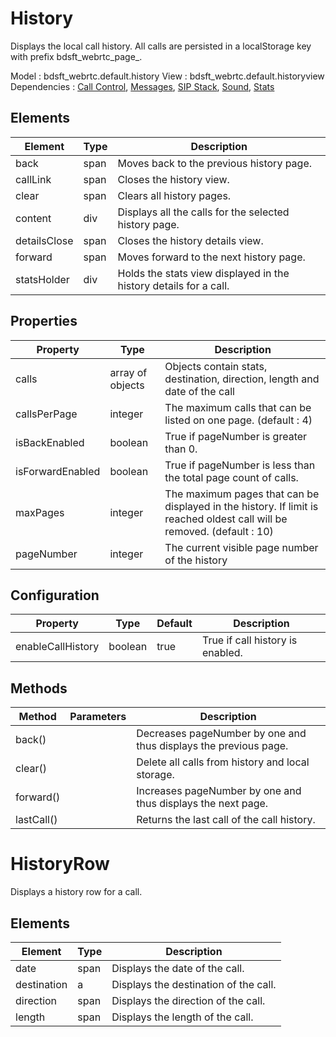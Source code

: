 # History

Displays the local call history. All calls are persisted in a localStorage key with prefix bdsft_webrtc_page_.

Model : bdsft_webrtc.default.history
View : bdsft_webrtc.default.historyview
Dependencies : [Call Control](https://github.com/BroadSoft-Xtended/Library-WebRTC-CallControl), [Messages](https://github.com/BroadSoft-Xtended/Library-WebRTC-Messages), [SIP Stack](https://github.com/BroadSoft-Xtended/Library-WebRTC-SIPStack), [Sound](https://github.com/BroadSoft-Xtended/Library-WebRTC-Sound), [Stats](https://github.com/BroadSoft-Xtended/Library-WebRTC-Stats)

## Elements
<a name="elements"></a>

Element       |Type  |Description
--------------|------|-------------------------------------------------------------------
back          |span  |Moves back to the previous history page.
callLink      |span  |Closes the history view.
clear         |span  |Clears all history pages.
content       |div   |Displays all the calls for the selected history page.
detailsClose  |span  |Closes the history details view.
forward       |span  |Moves forward to the next history page.
statsHolder   |div   |Holds the stats view displayed in the history details for a call.

## Properties
<a name="properties"></a>

Property          |Type              |Description
------------------|------------------|-------------------------------------------------------------------------------------------------------------------------
calls             |array of objects  |Objects contain stats, destination, direction, length and date of the call
callsPerPage      |integer           |The maximum calls that can be listed on one page. (default : 4)
isBackEnabled     |boolean           |True if pageNumber is greater than 0.
isForwardEnabled  |boolean           |True if pageNumber is less than the total page count of calls.
maxPages          |integer           |The maximum pages that can be displayed in the history. If limit is reached oldest call will be removed. (default : 10)
pageNumber        |integer           |The current visible page number of the history

## Configuration
<a name="configuration"></a>

Property           |Type     |Default  |Description
-------------------|---------|---------|----------------------------------
enableCallHistory  |boolean  |true     |True if call history is enabled.

## Methods
<a name="methods"></a>

Method      |Parameters  |Description
------------|------------|------------------------------------------------------------------
back()      |            |Decreases pageNumber by one and thus displays the previous page.
clear()     |            |Delete all calls from history and local storage.
forward()   |            |Increases pageNumber by one and thus displays the next page.
lastCall()  |            |Returns the last call of the call history.

# HistoryRow

Displays a history row for a call.

## Elements
<a name="history_row_view_elements"></a>

Element      |Type  |Description
-------------|------|---------------------------------------
date         |span  |Displays the date of the call.
destination  |a     |Displays the destination of the call.
direction    |span  |Displays the direction of the call.
length       |span  |Displays the length of the call.
